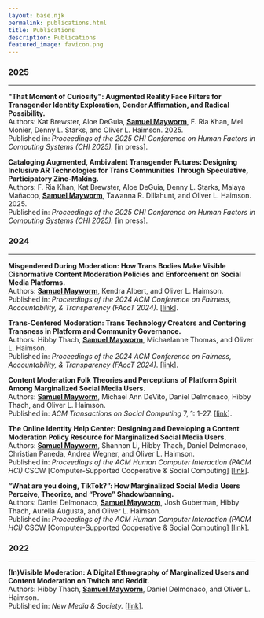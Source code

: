 ```yaml
---
layout: base.njk
permalink: publications.html
title: Publications
description: Publications
featured_image: favicon.png
---
```

### 2025
---
<b>"That Moment of Curiosity": Augmented Reality Face Filters for Transgender Identity Exploration, Gender Affirmation, and Radical Possibility.</b>  
Authors: Kat Brewster, Aloe DeGuia, <b><u>Samuel Mayworm</u></b>, F. Ria Khan, Mel Monier, Denny L. Starks, and Oliver L. Haimson. 2025.  
Published in: <i>Proceedings of the 2025 CHI Conference on Human Factors in Computing Systems (CHI 2025).</i> [in press].  


<b>Cataloging Augmented, Ambivalent Transgender Futures: Designing Inclusive AR Technologies for Trans Communities Through Speculative, Participatory Zine-Making.</b>  
Authors: F. Ria Khan, Kat Brewster, Aloe DeGuia, Denny L. Starks, Malaya Mañacop, <b><u>Samuel Mayworm</u></b>, Tawanna R. Dillahunt, and Oliver L. Haimson. 2025.  
Published in: <i>Proceedings of the 2025 CHI Conference on Human Factors in Computing Systems (CHI 2025).</i> [in press].  

### 2024
---
<b>Misgendered During Moderation: How Trans Bodies Make Visible Cisnormative Content Moderation Policies and Enforcement on Social Media Platforms.</b>  
Authors: <b><u>Samuel Mayworm</u></b>, Kendra Albert, and Oliver L. Haimson.  
Published in: <i>Proceedings of the 2024 ACM Conference on Fairness, Accountability, & Transparency (FAccT 2024)</i>. [<a href="https://doi.org/10.1145/3630106.3658907" target="_blank">link</a>].  

<b>Trans-Centered Moderation: Trans Technology Creators and Centering Transness in Platform and Community Governance.</b>  
Authors: Hibby Thach, <b><u>Samuel Mayworm</u></b>, Michaelanne Thomas, and Oliver L. Haimson.    
Published in: <i>Proceedings of the 2024 ACM Conference on Fairness, Accountability, & Transparency (FAccT 2024)</i>. [<a href="https://doi.org/10.1145/3630106.3658909" target="_blank">link</a>].  

<b>Content Moderation Folk Theories and Perceptions of Platform Spirit Among Marginalized Social Media Users.</b>  
Authors: <b><u>Samuel Mayworm</u></b>, Michael Ann DeVito, Daniel Delmonaco, Hibby Thach, and Oliver L. Haimson.     
Published in: <i>ACM Transactions on Social Computing</i> 7, 1: 1-27. [<a href="https://doi.org/10.1145/3632741" target="_blank">link</a>].  

<b>The Online Identity Help Center: Designing and Developing a Content Moderation Policy Resource for Marginalized Social Media Users.</b>  
Authors: <b><u>Samuel Mayworm</u></b>, Shannon Li, Hibby Thach, Daniel Delmonaco, Christian Paneda, Andrea Wegner, and Oliver L. Haimson.  
Published in: <i>Proceedings of the ACM Human Computer Interaction (PACM HCI)</i> CSCW [Computer-Supported Cooperative & Social Computing] [<a href="https://doi.org/10.1145/3637406" target="_blank">link</a>].  

<b>“What are you doing, TikTok?”: How Marginalized Social Media Users Perceive, Theorize, and “Prove” Shadowbanning.</b>  
Authors: Daniel Delmonaco, <b><u>Samuel Mayworm</u></b>, Josh Guberman, Hibby Thach, Aurelia Augusta, and Oliver L. Haimson.  
Published in: <i>Proceedings of the ACM Human Computer Interaction (PACM HCI)</i> CSCW [Computer-Supported Cooperative & Social Computing] [<a href="https://doi.org/10.1145/3637431" target="_blank">link</a>].  

### 2022
---
<b>(In)Visible Moderation: A Digital Ethnography of Marginalized Users and Content Moderation on Twitch and Reddit.</b>  
Authors: Hibby Thach, <b><u>Samuel Mayworm</u></b>, Daniel Delmonaco, and Oliver L. Haimson.  
Published in: <i>New Media & Society.</i> [<a href="https://doi.org/10.1177/14614448221109804" target="_blank">link</a>].  
